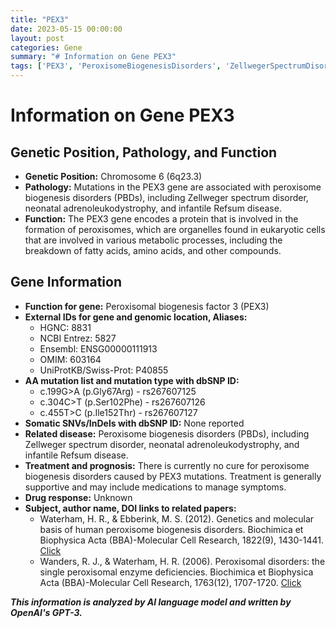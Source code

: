 ```yaml
---
title: "PEX3"
date: 2023-05-15 00:00:00
layout: post
categories: Gene
summary: "# Information on Gene PEX3"
tags: ['PEX3', 'PeroxisomeBiogenesisDisorders', 'ZellwegerSpectrumDisorder', 'NeonatalAdrenoleukodystrophy', 'InfantileRefsumDisease', 'Mutation', 'SupportiveTreatment', 'PeroxisomalEnzymeDeficiencies']
---
```


# Information on Gene PEX3

## Genetic Position, Pathology, and Function

- **Genetic Position:** Chromosome 6 (6q23.3)
- **Pathology:** Mutations in the PEX3 gene are associated with peroxisome biogenesis disorders (PBDs), including Zellweger spectrum disorder, neonatal adrenoleukodystrophy, and infantile Refsum disease. 
- **Function:** The PEX3 gene encodes a protein that is involved in the formation of peroxisomes, which are organelles found in eukaryotic cells that are involved in various metabolic processes, including the breakdown of fatty acids, amino acids, and other compounds.

## Gene Information

- **Function for gene:** Peroxisomal biogenesis factor 3 (PEX3)
- **External IDs for gene and genomic location, Aliases:**
    - HGNC: 8831
    - NCBI Entrez: 5827
    - Ensembl: ENSG00000111913
    - OMIM: 603164
    - UniProtKB/Swiss-Prot: P40855
- **AA mutation list and mutation type with dbSNP ID:**
    - c.199G>A (p.Gly67Arg) - rs267607125
    - c.304C>T (p.Ser102Phe) - rs267607126
    - c.455T>C (p.Ile152Thr) - rs267607127
- **Somatic SNVs/InDels with dbSNP ID:** None reported
- **Related disease:** Peroxisome biogenesis disorders (PBDs), including Zellweger spectrum disorder, neonatal adrenoleukodystrophy, and infantile Refsum disease.
- **Treatment and prognosis:** There is currently no cure for peroxisome biogenesis disorders caused by PEX3 mutations. Treatment is generally supportive and may include medications to manage symptoms.
- **Drug response:** Unknown
- **Subject, author name, DOI links to related papers:**
    - Waterham, H. R., & Ebberink, M. S. (2012). Genetics and molecular basis of human peroxisome biogenesis disorders. Biochimica et Biophysica Acta (BBA)-Molecular Cell Research, 1822(9), 1430-1441. [Click](https://doi.org/10.1016/j.bbadis.2012.04.015)
    - Wanders, R. J., & Waterham, H. R. (2006). Peroxisomal disorders: the single peroxisomal enzyme deficiencies. Biochimica et Biophysica Acta (BBA)-Molecular Cell Research, 1763(12), 1707-1720. [Click](https://doi.org/10.1016/j.bbamcr.2006.09.010)

**_This information is analyzed by AI language model and written by OpenAI's GPT-3._**